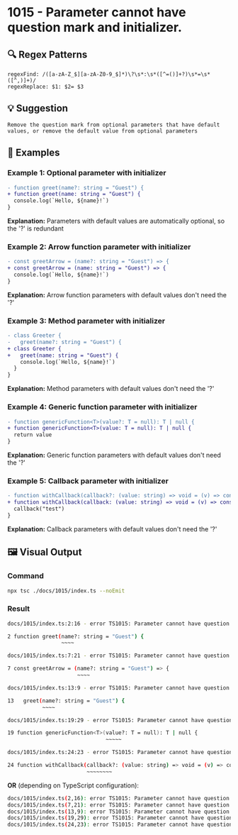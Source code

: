 # 1015 - Parameter cannot have question mark and initializer.

## 🔍 Regex Patterns
```regex
regexFind: /([a-zA-Z_$][a-zA-Z0-9_$]*)\?\s*:\s*([^=()]+?)\s*=\s*([^,)]+)/
regexReplace: $1: $2= $3
```

## 💡 Suggestion
```text
Remove the question mark from optional parameters that have default values, or remove the default value from optional parameters
```

## 📝 Examples

### Example 1: Optional parameter with initializer
```diff
- function greet(name?: string = "Guest") {
+ function greet(name: string = "Guest") {
  console.log(`Hello, ${name}!`)
}
```

**Explanation:** Parameters with default values are automatically optional, so the '?' is redundant

### Example 2: Arrow function parameter with initializer
```diff
- const greetArrow = (name?: string = "Guest") => {
+ const greetArrow = (name: string = "Guest") => {
  console.log(`Hello, ${name}!`)
}
```

**Explanation:** Arrow function parameters with default values don't need the '?'

### Example 3: Method parameter with initializer
```diff
- class Greeter {
-   greet(name?: string = "Guest") {
+ class Greeter {
+   greet(name: string = "Guest") {
    console.log(`Hello, ${name}!`)
  }
}
```

**Explanation:** Method parameters with default values don't need the '?'

### Example 4: Generic function parameter with initializer
```diff
- function genericFunction<T>(value?: T = null): T | null {
+ function genericFunction<T>(value: T = null): T | null {
  return value
}
```

**Explanation:** Generic function parameters with default values don't need the '?'

### Example 5: Callback parameter with initializer
```diff
- function withCallback(callback?: (value: string) => void = (v) => console.log(v)) {
+ function withCallback(callback: (value: string) => void = (v) => console.log(v)) {
  callback("test")
}
```

**Explanation:** Callback parameters with default values don't need the '?'

## 🖼️ Visual Output
### Command
```bash
npx tsc ./docs/1015/index.ts --noEmit
```

### Result
```bash
docs/1015/index.ts:2:16 - error TS1015: Parameter cannot have question mark and initializer.

2 function greet(name?: string = "Guest") {
                 ~~~~

docs/1015/index.ts:7:21 - error TS1015: Parameter cannot have question mark and initializer.

7 const greetArrow = (name?: string = "Guest") => {
                      ~~~~

docs/1015/index.ts:13:9 - error TS1015: Parameter cannot have question mark and initializer.

13   greet(name?: string = "Guest") {
           ~~~~

docs/1015/index.ts:19:29 - error TS1015: Parameter cannot have question mark and initializer.

19 function genericFunction<T>(value?: T = null): T | null {
                               ~~~~~

docs/1015/index.ts:24:23 - error TS1015: Parameter cannot have question mark and initializer.

24 function withCallback(callback?: (value: string) => void = (v) => console.log(v)) {
                         ~~~~~~~~
```

**OR** (depending on TypeScript configuration):

```bash
docs/1015/index.ts(2,16): error TS1015: Parameter cannot have question mark and initializer.
docs/1015/index.ts(7,21): error TS1015: Parameter cannot have question mark and initializer.
docs/1015/index.ts(13,9): error TS1015: Parameter cannot have question mark and initializer.
docs/1015/index.ts(19,29): error TS1015: Parameter cannot have question mark and initializer.
docs/1015/index.ts(24,23): error TS1015: Parameter cannot have question mark and initializer.
```
